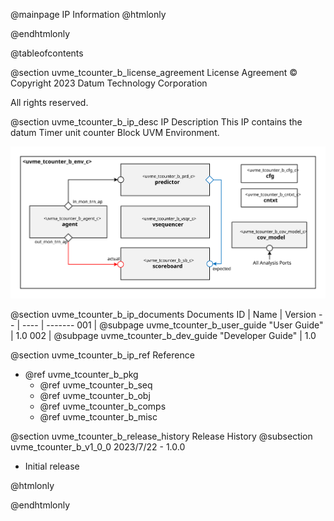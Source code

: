 @mainpage IP Information
@htmlonly
<div class="autonumbering">
@endhtmlonly


@tableofcontents


@section uvme_tcounter_b_license_agreement License Agreement
© Copyright 2023 Datum Technology Corporation

All rights reserved.


@section uvme_tcounter_b_ip_desc IP Description
This IP contains the datum Timer unit counter Block UVM Environment.

![Timer unit counter Block UVM Environment Block Diagram](env_block_diagram.svg)


@section uvme_tcounter_b_ip_documents Documents
ID | Name | Version
-- | ---- | -------
001 | @subpage uvme_tcounter_b_user_guide "User Guide" | 1.0
002 | @subpage uvme_tcounter_b_dev_guide "Developer Guide" | 1.0


@section uvme_tcounter_b_ip_ref Reference
 * @ref uvme_tcounter_b_pkg
   * @ref uvme_tcounter_b_seq
   * @ref uvme_tcounter_b_obj
   * @ref uvme_tcounter_b_comps
   * @ref uvme_tcounter_b_misc


@section uvme_tcounter_b_release_history Release History
@subsection uvme_tcounter_b_v1_0_0 2023/7/22 - 1.0.0
- Initial release


@htmlonly
</div>
@endhtmlonly